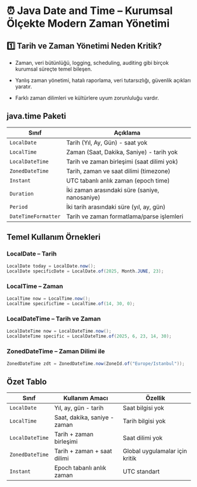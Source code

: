 # ⏰ Java Date and Time – Kurumsal Ölçekte Modern Zaman Yönetimi

## 1️⃣ Tarih ve Zaman Yönetimi Neden Kritik?

- Zaman, veri bütünlüğü, logging, scheduling, auditing gibi birçok kurumsal süreçte temel bileşen.

- Yanlış zaman yönetimi, hatalı raporlama, veri tutarsızlığı, güvenlik açıkları yaratır.

- Farklı zaman dilimleri ve kültürlere uyum zorunluluğu vardır.

## java.time Paketi

| Sınıf               | Açıklama                                       |
| ------------------- | ---------------------------------------------- |
| `LocalDate`         | Tarih (Yıl, Ay, Gün) - saat yok                |
| `LocalTime`         | Zaman (Saat, Dakika, Saniye) - tarih yok       |
| `LocalDateTime`     | Tarih ve zaman birleşimi (saat dilimi yok)     |
| `ZonedDateTime`     | Tarih, zaman ve saat dilimi (timezone)         |
| `Instant`           | UTC tabanlı anlık zaman (epoch time)           |
| `Duration`          | İki zaman arasındaki süre (saniye, nanosaniye) |
| `Period`            | İki tarih arasındaki süre (yıl, ay, gün)       |
| `DateTimeFormatter` | Tarih ve zaman formatlama/parse işlemleri      |

## Temel Kullanım Örnekleri

### LocalDate – Tarih

```java
LocalDate today = LocalDate.now();
LocalDate specificDate = LocalDate.of(2025, Month.JUNE, 23);
```

### LocalTime – Zaman

```java
LocalTime now = LocalTime.now();
LocalTime specificTime = LocalTime.of(14, 30, 0);
```

### LocalDateTime – Tarih ve Zaman

```java
LocalDateTime now = LocalDateTime.now();
LocalDateTime specific = LocalDateTime.of(2025, 6, 23, 14, 30);
```

### ZonedDateTime – Zaman Dilimi ile

```java
ZonedDateTime zdt = ZonedDateTime.now(ZoneId.of("Europe/Istanbul"));
```

## Özet Tablo

| Sınıf           | Kullanım Amacı               | Özellik                        |
| --------------- | ---------------------------- | ------------------------------ |
| `LocalDate`     | Yıl, ay, gün - tarih         | Saat bilgisi yok               |
| `LocalTime`     | Saat, dakika, saniye - zaman | Tarih bilgisi yok              |
| `LocalDateTime` | Tarih + zaman birleşimi      | Saat dilimi yok                |
| `ZonedDateTime` | Tarih + zaman + saat dilimi  | Global uygulamalar için kritik |
| `Instant`       | Epoch tabanlı anlık zaman    | UTC standart                   |



